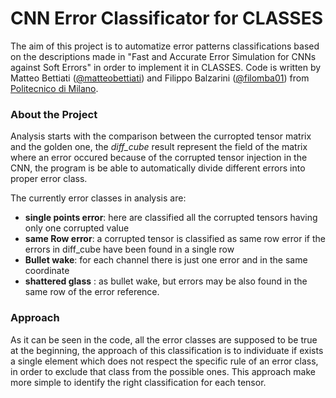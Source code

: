 # CNN Error Classificator for CLASSES
The aim of this project is to automatize error patterns classifications based on the descriptions made in "Fast and Accurate Error Simulation for CNNs against Soft Errors" in order to implement it in CLASSES.
Code is written by Matteo Bettiati ([@matteobettiati](https://github.com/matteobettiati)) and Filippo Balzarini ([@filomba01](https://github.com/filomba01)) from [Politecnico di Milano](https://polimi.it).

### About the Project
Analysis starts with the comparison between the curropted tensor matrix and the golden one, the _diff\_cube_ result represent the field of the matrix where an error occured because of the corrupted tensor injection in the CNN, the program is be able to automatically divide different errors into proper error class.

The currently error classes in analysis are:
* **single points error**: here are classified all the corrupted tensors having only one corrupted value
* **same Row error**: a corrupted tensor is classified as same row error if the errors in diff_cube have been found in a single row
* **Bullet wake**: for each channel there is just one error and in the same coordinate
* **shattered glass** : as bullet wake, but errors may be also found in the same row of the error reference.

### Approach
As it can be seen in the code, all the error classes are supposed to be true at the beginning, the approach of this classification is to individuate if exists a single element which does not respect the specific rule of an error class, in order to exclude that class from the possible ones.
This approach make more simple to identify the right classification for each tensor.

